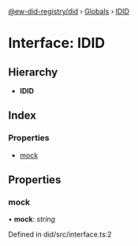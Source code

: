 [@ew-did-registry/did](../README.md) › [Globals](../globals.md) › [IDID](idid.md)

# Interface: IDID

## Hierarchy

* **IDID**

## Index

### Properties

* [mock](idid.md#mock)

## Properties

###  mock

• **mock**: *string*

Defined in did/src/interface.ts:2
